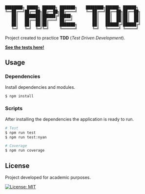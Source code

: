 ```
████████╗ █████╗ ██████╗ ███████╗    ████████╗██████╗ ██████╗
╚══██╔══╝██╔══██╗██╔══██╗██╔════╝    ╚══██╔══╝██╔══██╗██╔══██╗
   ██║   ███████║██████╔╝█████╗         ██║   ██║  ██║██║  ██║
   ██║   ██╔══██║██╔═══╝ ██╔══╝         ██║   ██║  ██║██║  ██║
   ██║   ██║  ██║██║     ███████╗       ██║   ██████╔╝██████╔╝
   ╚═╝   ╚═╝  ╚═╝╚═╝     ╚══════╝       ╚═╝   ╚═════╝ ╚═════╝
```
Project created to practice **TDD** (*Test Driven Development*).

[**See the tests here!**](./test/calculator.test.js)

## Usage
### Dependencies
Install dependencies and modules.

```bash
$ npm install
```

### Scripts
After installing the dependencies the application is ready to run.

```bash
# Test
$ npm run test
$ npm run test:nyan

# Coverage
$ npm run coverage
```

## License
Project developed for academic purposes.

[![License: MIT](https://img.shields.io/badge/License-MIT-blue.svg)](./LICENSE)
